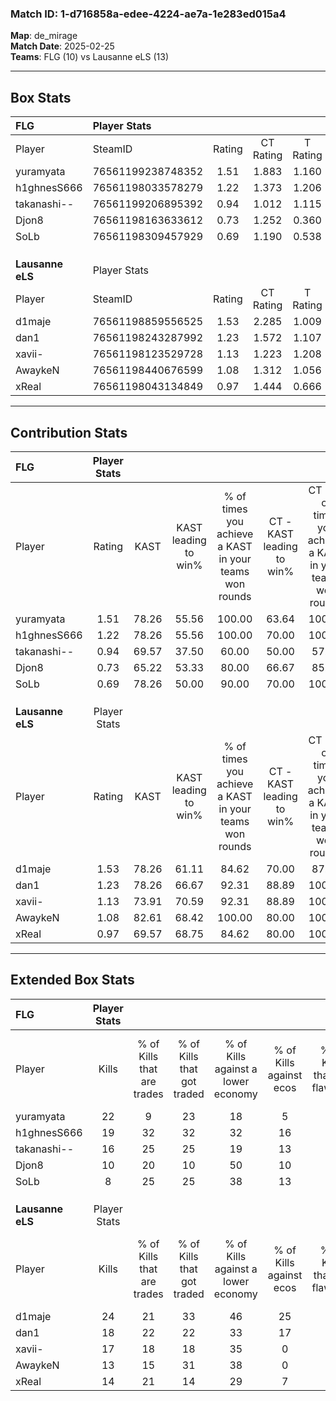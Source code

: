 ### Match ID: 1-d716858a-edee-4224-ae7a-1e283ed015a4  
**Map**: de_mirage  
**Match Date**: 2025-02-25  
**Teams**: FLG (10) vs Lausanne eLS (13)  

---  

## Box Stats  

| **FLG**          | Player Stats      |        |           |          |       |       |       |         |        |      |     |
| :- | :- | :-: | :-: | :-: | :-: | :-: | :-: | :-: | :-: | :-: | :-: |
| Player           | SteamID           | Rating | CT Rating | T Rating | KAST  |  ADR  | Kills | Assists | Deaths | K/D  | HS% |
| yuramyata        | 76561199238748352 |  1.51  |   1.883   |  1.160   | 78.26 | 110.2 |  22   |    4    |   14   | 1.57 | 45  |
| h1ghnesS666      | 76561198033578279 |  1.22  |   1.373   |  1.206   | 78.26 | 77.9  |  19   |    5    |   17   | 1.12 | 42  |
| takanashi--      | 76561199206895392 |  0.94  |   1.012   |  1.115   | 69.57 | 74.4  |  16   |    5    |   21   | 0.76 | 56  |
| Djon8            | 76561198163633612 |  0.73  |   1.252   |  0.360   | 65.22 | 57.7  |  10   |    6    |   17   | 0.59 | 40  |
| SoLb             | 76561198309457929 |  0.69  |   1.190   |  0.538   | 78.26 | 43.9  |   8   |    3    |   17   | 0.47 | 50  |
|                  |                   |        |           |          |       |       |       |         |        |      |     |
|                  |                   |        |           |          |       |       |       |         |        |      |     |
|                  |                   |        |           |          |       |       |       |         |        |      |     |
| **Lausanne eLS** | Player Stats      |        |           |          |       |       |       |         |        |      |     |
| Player           | SteamID           | Rating | CT Rating | T Rating | KAST  |  ADR  | Kills | Assists | Deaths | K/D  | HS% |
| d1maje           | 76561198859556525 |  1.53  |   2.285   |  1.009   | 78.26 | 107.6 |  24   |    4    |   16   | 1.50 | 45  |
| dan1             | 76561198243287992 |  1.23  |   1.572   |  1.107   | 78.26 | 84.4  |  18   |    6    |   16   | 1.13 | 50  |
| xavii-           | 76561198123529728 |  1.13  |   1.223   |  1.208   | 73.91 | 72.7  |  17   |    2    |   15   | 1.13 | 41  |
| AwaykeN          | 76561198440676599 |  1.08  |   1.312   |  1.056   | 82.61 | 63.5  |  13   |    5    |   13   | 1.00 | 46  |
| xReal            | 76561198043134849 |  0.97  |   1.444   |  0.666   | 69.57 | 60.9  |  14   |    6    |   15   | 0.93 | 42  |
---  

## Contribution Stats  

| **FLG**          | Player Stats |       |                      |                                                        |                           |                                                             |                          |                                                            |
| :- | :-: | :-: | :-: | :-: | :-: | :-: | :-: | :-: |
| Player           |    Rating    | KAST  | KAST leading to win% | % of times you achieve a KAST in your teams won rounds | CT - KAST leading to win% | CT - % of times you achieve a KAST in your teams won rounds | T - KAST leading to win% | T - % of times you achieve a KAST in your teams won rounds |
| yuramyata        |     1.51     | 78.26 |        55.56         |                         100.00                         |           63.64           |                           100.00                            |          42.86           |                           100.00                           |
| h1ghnesS666      |     1.22     | 78.26 |        55.56         |                         100.00                         |           70.00           |                           100.00                            |          37.50           |                           100.00                           |
| takanashi--      |     0.94     | 69.57 |        37.50         |                         60.00                          |           50.00           |                            57.14                            |          25.00           |                           66.67                            |
| Djon8            |     0.73     | 65.22 |        53.33         |                         80.00                          |           66.67           |                            85.71                            |          33.33           |                           66.67                            |
| SoLb             |     0.69     | 78.26 |        50.00         |                         90.00                          |           70.00           |                           100.00                            |          25.00           |                           66.67                            |
|                  |              |       |                      |                                                        |                           |                                                             |                          |                                                            |
|                  |              |       |                      |                                                        |                           |                                                             |                          |                                                            |
|                  |              |       |                      |                                                        |                           |                                                             |                          |                                                            |
| **Lausanne eLS** | Player Stats |       |                      |                                                        |                           |                                                             |                          |                                                            |
| Player           |    Rating    | KAST  | KAST leading to win% | % of times you achieve a KAST in your teams won rounds | CT - KAST leading to win% | CT - % of times you achieve a KAST in your teams won rounds | T - KAST leading to win% | T - % of times you achieve a KAST in your teams won rounds |
| d1maje           |     1.53     | 78.26 |        61.11         |                         84.62                          |           70.00           |                            87.50                            |          50.00           |                           80.00                            |
| dan1             |     1.23     | 78.26 |        66.67         |                         92.31                          |           88.89           |                           100.00                            |          44.44           |                           80.00                            |
| xavii-           |     1.13     | 73.91 |        70.59         |                         92.31                          |           88.89           |                           100.00                            |          50.00           |                           80.00                            |
| AwaykeN          |     1.08     | 82.61 |        68.42         |                         100.00                         |           80.00           |                           100.00                            |          55.56           |                           100.00                           |
| xReal            |     0.97     | 69.57 |        68.75         |                         84.62                          |           80.00           |                           100.00                            |          50.00           |                           60.00                            |
---  

## Extended Box Stats  

| **FLG**          | Player Stats |                            |                            |                                    |                         |                              |                                 |        |                             |                                     |                          |                               |                            |
| :- | :-: | :-: | :-: | :-: | :-: | :-: | :-: | :-: | :-: | :-: | :-: | :-: | :-: |
| Player           |    Kills     | % of Kills that are trades | % of Kills that got traded | % of Kills against a lower economy | % of Kills against ecos | % of Kills that are flawless | % of Kills that are close duels | Deaths | % of Deaths that get traded | % of Deaths against a lower economy | % of Deaths against ecos | % of Deaths that are flawless | % of Deaths that are close |
| yuramyata        |      22      |             9              |             23             |                 18                 |            5            |              64              |                9                |   14   |              7              |                 21                  |            7             |              57               |             7              |
| h1ghnesS666      |      19      |             32             |             32             |                 32                 |           16            |              79              |                5                |   17   |             18              |                 24                  |            12            |              35               |             0              |
| takanashi--      |      16      |             25             |             25             |                 19                 |           13            |              81              |                0                |   21   |             24              |                 24                  |            10            |              71               |             14             |
| Djon8            |      10      |             20             |             10             |                 50                 |           10            |              90              |                0                |   17   |             24              |                 12                  |            6             |              59               |             12             |
| SoLb             |      8       |             25             |             25             |                 38                 |           13            |              50              |               13                |   17   |             47              |                 18                  |            12            |              53               |             6              |
|                  |              |                            |                            |                                    |                         |                              |                                 |        |                             |                                     |                          |                               |                            |
|                  |              |                            |                            |                                    |                         |                              |                                 |        |                             |                                     |                          |                               |                            |
|                  |              |                            |                            |                                    |                         |                              |                                 |        |                             |                                     |                          |                               |                            |
| **Lausanne eLS** | Player Stats |                            |                            |                                    |                         |                              |                                 |        |                             |                                     |                          |                               |                            |
| Player           |    Kills     | % of Kills that are trades | % of Kills that got traded | % of Kills against a lower economy | % of Kills against ecos | % of Kills that are flawless | % of Kills that are close duels | Deaths | % of Deaths that get traded | % of Deaths against a lower economy | % of Deaths against ecos | % of Deaths that are flawless | % of Deaths that are close |
| d1maje           |      24      |             21             |             33             |                 46                 |           25            |              54              |               13                |   16   |             25              |                 38                  |            13            |              50               |             6              |
| dan1             |      18      |             22             |             22             |                 33                 |           17            |              56              |               11                |   16   |             25              |                 25                  |            0             |              81               |             6              |
| xavii-           |      17      |             18             |             18             |                 35                 |            0            |              65              |                0                |   15   |             20              |                 27                  |            7             |              80               |             13             |
| AwaykeN          |      13      |             15             |             31             |                 38                 |            0            |              69              |                8                |   13   |             31              |                  8                  |            0             |              85               |             0              |
| xReal            |      14      |             21             |             14             |                 29                 |            7            |              36              |                7                |   15   |             20              |                 27                  |            0             |              73               |             0              |
